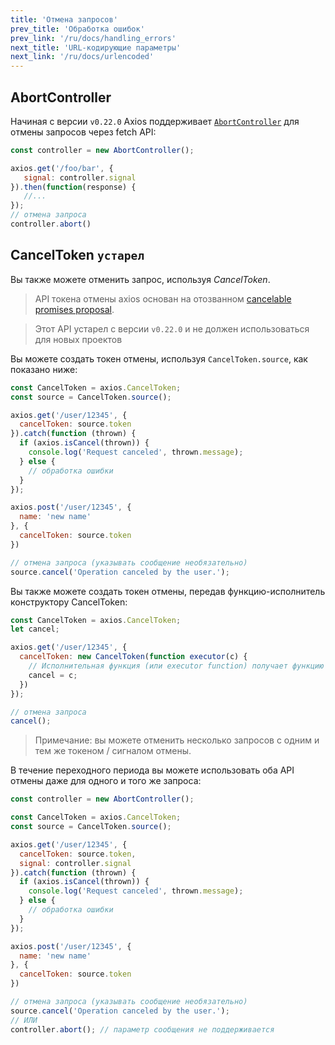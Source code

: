 ```yaml
---
title: 'Отмена запросов'
prev_title: 'Обработка ошибок'
prev_link: '/ru/docs/handling_errors'
next_title: 'URL-кодирующие параметры'
next_link: '/ru/docs/urlencoded'
---
```


## AbortController

Начиная с версии `v0.22.0` Axios поддерживает [`AbortController`](https://developer.mozilla.org/en-US/docs/Web/API/AbortController) для отмены запросов через fetch API:

```js
const controller = new AbortController();

axios.get('/foo/bar', {
   signal: controller.signal
}).then(function(response) {
   //...
});
// отмена запроса
controller.abort()
```

## CancelToken `устарел`

Вы также можете отменить запрос, используя *CancelToken*. 

> API токена отмены axios основан на отозванном [cancelable promises proposal](https://github.com/tc39/proposal-cancelable-promises).

> Этот API устарел с версии `v0.22.0` и не должен использоваться для новых проектов

Вы можете создать токен отмены, используя `CancelToken.source`, как показано ниже:

```js
const CancelToken = axios.CancelToken;
const source = CancelToken.source();

axios.get('/user/12345', {
  cancelToken: source.token
}).catch(function (thrown) {
  if (axios.isCancel(thrown)) {
    console.log('Request canceled', thrown.message);
  } else {
    // обработка ошибки
  }
});

axios.post('/user/12345', {
  name: 'new name'
}, {
  cancelToken: source.token
})

// отмена запроса (указывать сообщение необязательно)
source.cancel('Operation canceled by the user.');
```

Вы также можете создать токен отмены, передав функцию-исполнитель конструктору CancelToken:

```js
const CancelToken = axios.CancelToken;
let cancel;

axios.get('/user/12345', {
  cancelToken: new CancelToken(function executor(c) {
    // Исполнительная функция (или executor function) получает функцию отмены в качестве параметра
    cancel = c;
  })
});

// отмена запроса
cancel();
```

> Примечание: вы можете отменить несколько запросов с одним и тем же токеном / сигналом отмены.

В течение переходного периода вы можете использовать оба API отмены даже для одного и того же запроса:

```js
const controller = new AbortController();

const CancelToken = axios.CancelToken;
const source = CancelToken.source();

axios.get('/user/12345', {
  cancelToken: source.token,
  signal: controller.signal
}).catch(function (thrown) {
  if (axios.isCancel(thrown)) {
    console.log('Request canceled', thrown.message);
  } else {
    // обработка ошибки
  }
});

axios.post('/user/12345', {
  name: 'new name'
}, {
  cancelToken: source.token
})

// отмена запроса (указывать сообщение необязательно)
source.cancel('Operation canceled by the user.');
// ИЛИ
controller.abort(); // параметр сообщения не поддерживается
```
